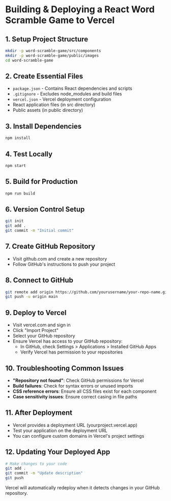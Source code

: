 # Building & Deploying a React Word Scramble Game to Vercel

## 1. Setup Project Structure
```bash
mkdir -p word-scramble-game/src/components
mkdir -p word-scramble-game/public/images
cd word-scramble-game
```

## 2. Create Essential Files
- `package.json` - Contains React dependencies and scripts
- `.gitignore` - Excludes node_modules and build files
- `vercel.json` - Vercel deployment configuration
- React application files (in src directory)
- Public assets (in public directory)

## 3. Install Dependencies
```bash
npm install
```

## 4. Test Locally
```bash
npm start
```

## 5. Build for Production
```bash
npm run build
```

## 6. Version Control Setup
```bash
git init
git add .
git commit -m "Initial commit"
```

## 7. Create GitHub Repository
- Visit github.com and create a new repository
- Follow GitHub's instructions to push your project

## 8. Connect to GitHub
```bash
git remote add origin https://github.com/yourusername/your-repo-name.git
git push -u origin main
```

## 9. Deploy to Vercel
- Visit vercel.com and sign in
- Click "Import Project"
- Select your GitHub repository
- Ensure Vercel has access to your GitHub repository:
  - In GitHub, check Settings > Applications > Installed GitHub Apps
  - Verify Vercel has permission to your repositories

## 10. Troubleshooting Common Issues
- **"Repository not found"**: Check GitHub permissions for Vercel
- **Build failures**: Check for syntax errors or unused imports
- **CSS reference errors**: Ensure all CSS files exist for each component
- **Case sensitivity issues**: Ensure correct casing in file paths

## 11. After Deployment
- Vercel provides a deployment URL (yourproject.vercel.app)
- Test your application on the deployment URL
- You can configure custom domains in Vercel's project settings

## 12. Updating Your Deployed App
```bash
# Make changes to your code
git add .
git commit -m "Update description"
git push
```
Vercel will automatically redeploy when it detects changes in your GitHub repository.
